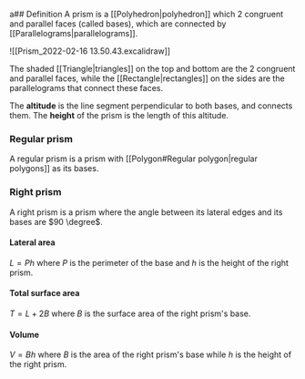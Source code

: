 a## Definition
A prism is a [[Polyhedron|polyhedron]] which 2 congruent and parallel faces (called bases), which are connected by [[Parallelograms|parallelograms]].

![[Prism_2022-02-16 13.50.43.excalidraw]]

The shaded [[Triangle|triangles]] on the top and bottom are the 2 congruent and parallel faces, while the [[Rectangle|rectangles]] on the sides are the parallelograms that connect these faces.

The **altitude** is the line segment perpendicular to both bases, and connects them.
The **height** of the prism is the length of this altitude.

### Regular prism
A regular prism is a prism with [[Polygon#Regular polygon|regular polygons]] as its bases.

### Right prism
A right prism is a prism where the angle between its lateral edges and its bases are $90 \degree$.

#### Lateral area
$L = Ph$
where $P$ is the perimeter of the base and $h$ is the height of the right prism.

#### Total surface area
$T = L + 2B$
where $B$ is the surface area of the right prism's base.

#### Volume
$V = Bh$
where $B$ is the area of the right prism's base while $h$ is the height of the right prism.